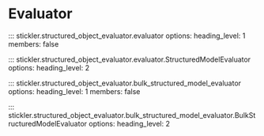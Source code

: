 # Evaluator

::: stickler.structured_object_evaluator.evaluator
    options:
      heading_level: 1
      members: false

::: stickler.structured_object_evaluator.evaluator.StructuredModelEvaluator
    options:
      heading_level: 2

::: stickler.structured_object_evaluator.bulk_structured_model_evaluator
    options:
      heading_level: 1
      members: false

::: stickler.structured_object_evaluator.bulk_structured_model_evaluator.BulkStructuredModelEvaluator
    options:
      heading_level: 2
